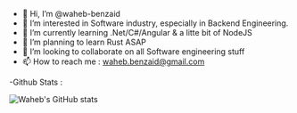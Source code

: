 - 👋 Hi, I’m @waheb-benzaid
- 👀 I’m interested in Software industry, especially in Backend Engineering.
- 🌱 I’m currently learning .Net/C#/Angular & a litte bit of NodeJS
- 🌱 I’m planning to learn Rust ASAP
- 💞️ I’m looking to collaborate on all Software engineering stuff
- 📫 How to reach me : waheb.benzaid@gmail.com

-Github Stats : 

![Waheb's GitHub stats](https://github-readme-stats.vercel.app/api?username=waheb-benzaid&count_private=true)
